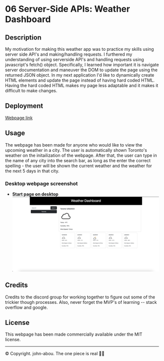 # 06 Server-Side APIs: Weather Dashboard

## Description
My motivation for making this weather app was to practice my skills using server side API's and making/handling requests. I furthered my understanding of using serverside API's and handling requests using javascript's fetch() object. Specifically, I learned how important it is navigate server documentation and maneuver the DOM to update the page using the returned JSON object. In my next application I'd like to dynamically create HTML elements and update the page instead of having hard coded HTML. Having the hard coded HTML makes my page less adaptable and it makes it difficult to make changes.  


## Deployment
<a href="https://john-abou.github.io/weather-app/">Webpage link</a>

## Usage
The webpage has been made for anyone who would like to view the upcoming weather in a city. The user is automatically shown Toronto's weather on the initailization of the webpage. After that, the user can type in the name of any city into the search bar, as long as the enter the correct spelling - the user will be shown the current weather and the weather for the next 5 days in that city. 


### Desktop webpage screenshot
* <b>Start page on desktop</b>
<img src="./Assets/Images/weather-desktop.png" alt ="Weather-app on the desktop"><br>


## Credits
Credits to the discord group for working together to figure out some of the trickier though processes. Also, never forget the MVP's of learning -- stack overflow and google.

## License
This webpage has been made commercially available under the MIT license.


- - -
© Copyright. john-abou. The one piece is real 🏴‍☠

